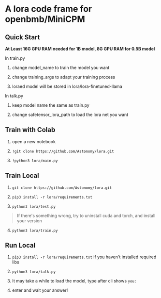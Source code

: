 # A lora code frame for openbmb/MiniCPM

## Quick Start
**At Least 16G GPU RAM needed for 1B model, 8G GPU RAM for 0.5B model**

In train.py
1. change model_name to train the model you want

2. change training_args to adapt your training process

3. loraed model will be stored in lora/lora-finetuned-llama

In talk.py
1. keep model name the same as train.py

2. change safetensor_lora_path to load the lora net you want

## Train with Colab
1. open a new notebook

2. ``` !git clone https://github.com/Astonomy/lora.git ```

3. ``` !python3 lora/main.py ```

## Train Local
1. ``` git clone https://github.com/Astonomy/lora.git ```

2. ``` pip3 install -r lora/requirements.txt ```

3. ``` python3 lora/test.py ```

> If there's something wrong, try to uninstall cuda and torch, and install your version

4.  ``` python3 lora/train.py ```

## Run Local
1. ``` pip3 install -r lora/requirements.txt ``` if you haven't installed required libs

2. ``` python3 lora/talk.py ```

3. It may take a while to load the model, type after cli shows ``` you: ```

4. enter and wait your answer!
